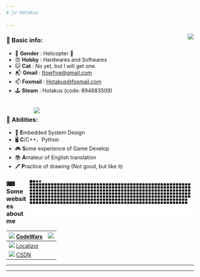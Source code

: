 ```yaml
---
# 🕵️‍♂️ Hotakus

---
```


<img src='https://github-readme-stats.vercel.app/api/top-langs/?username=hotakus&layout=donut&theme=calm&border_radius=10'  align='right'>

### 📰 Basic info:
- 👬 **Gender** : Helicopter 🚁
- 😍 **Hobby** : Hardwares and Softwares
- 🐱 **Cat** : No yet, but I will get one.
- 📬 **Gmail** : ttowfive@gmail.com
- 📫 **Foxmail** : Hotakus@foxmail.com
- 🕹 **Steam** : Hotakus (code: 894883509)

<br>

<img src='https://github-readme-stats.vercel.app/api?username=hotakus&show_icons=true&theme=calm&border_radius=10' width=430 align='right'>

### 💪 Abilities:
- 🔌 **E**mbedded System Design
- 🖥 **C**/C++、Python
- 🎮 **S**ome experience of Game Develop
- 📚 **A**mateur of English translation 
- 🖊 **P**ractice of drawing (Not good, but like it) 

<img src='https://github.com/Hotakus/Hotakus/blob/output/github-contribution-grid-snake-dark.svg' width=450 align='right'>

### ⌨ Some websites about me
| <img src='https://www.codewars.com/packs/assets/logo.61192cf7.svg' width=15 > [CodeWars](https://www.codewars.com/users/Hotakus) |<img src='https://www.codewars.com/users/Hotakus/badges/micro' width=150 >|  
| :---- | :----: | 
|<img src='https://www.localizor.com/images/favicon.png' width=17 > [Localizor](https://www.codewars.com/users/Hotakus)||
|<img src='https://img-home.csdnimg.cn/images/20201124032511.png' width=30 > [CSDN](https://blog.csdn.net/qq_26106317?spm=1010.2135.3001.5421)||

---



<!--START_SECTION:waka-->
<!--END_SECTION:waka-->

---
